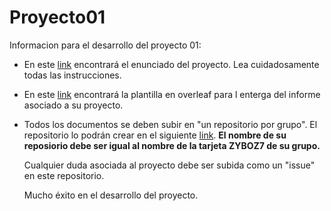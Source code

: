 # Proyecto01

Informacion para el desarrollo del proyecto 01:

* En este [link](https://github.com/IEE2463-SEP/Proyecto01/blob/main/Proyecto_01_IEE2463_2S23.pdf) encontrará el enunciado del proyecto. Lea cuidadosamente todas las instrucciones. 
* En este [link](https://github.com/IEE2463-SEP/Proyecto01/blob/main/Informe_Proyecto_1_SEP.zip) encontrará la plantilla en overleaf para l enterga del informe asociado a su proyecto. 
* Todos los documentos se deben subir en "un repositorio por grupo". El repositorio lo podrán crear en el siguiente [link](https://classroom.github.com/a/U_9zJmlp). **El nombre de su reposiorio debe ser igual al nombre de la tarjeta ZYBOZ7 de su grupo.**

  Cualquier duda asociada al proyecto debe ser subida como un "issue" en este repositorio.

  Mucho éxito en el desarrollo del proyecto.
